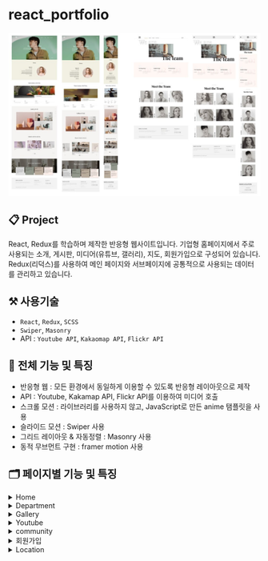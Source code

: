 # react_portfolio

![](image/preview.jpg)

## 📋 Project

React, Redux를 학습하며 제작한 반응형 웹사이트입니다.
기업형 홈페이지에서 주로 사용되는 소개, 게시판, 미디어(유튜브, 갤러리), 지도, 회원가입으로 구성되어 있습니다.
Redux(리덕스)를 사용하여 메인 페이지와 서브페이지에 공통적으로 사용되는 데이터를 관리하고 있습니다.

## ⚒️ 사용기술

- `React`, `Redux`, `SCSS`
- `Swiper`, `Masonry`
- API : `Youtube API`, `Kakaomap API`, `Flickr API`

## 📌 전체 기능 및 특징

- 반응형 웹 : 모든 환경에서 동일하게 이용할 수 있도록 반응형 레이아웃으로 제작
- API : Youtube, Kakamap API, Flickr API를 이용하여 미디어 호출
- 스크롤 모션 : 라이브러리를 사용하지 않고, JavaScript로 만든 anime 탬플릿을 사용
- 슬라이드 모션 : Swiper 사용
- 그리드 레이아웃 & 자동정렬 : Masonry 사용
- 동적 무브먼트 구현 : framer motion 사용

## 🗂️ 페이지별 기능 및 특징

<details>
<summary>Home</summary>
<div markdown="1">

</div>
</details>

<details>
<summary>Department</summary>
<div markdown="1">
</div>
</details>

<details>
<summary>Gallery</summary>
<div markdown="1">
</div>
</details>

<details>
<summary>Youtube</summary>
<div markdown="1">
</div>
</details>

<details>
<summary>community</summary>
<div markdown="1">
</div>
</details>

<details>
<summary>회원가입</summary>
<div markdown="1">
</div>
</details>

<details>
<summary>Location</summary>
<div markdown="1">
</div>
</details>

